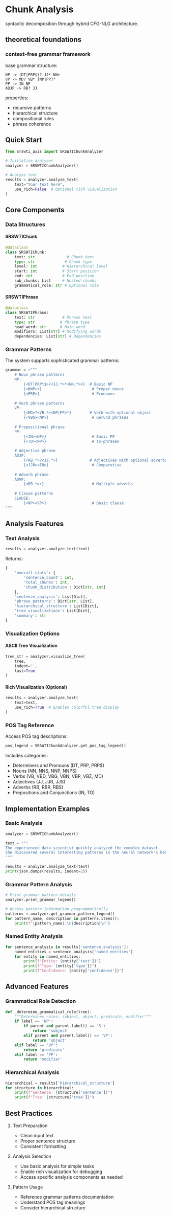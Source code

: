 
# Chunk Analysis

syntactic decomposition through hybrid CFG-NLG architecture.

## theoretical foundations

### context-free grammar framework
base grammar structure:
```
NP -> (DT|PRP$)? JJ* NN+
VP -> MD? VB* (NP|PP)*
PP -> IN NP
ADJP -> RB? JJ
```

properties:
- recursive patterns
- hierarchical structure
- compositional rules
- phrase coherence


## Quick Start

```python
from srswti_axis import SRSWTIChunkAnalyzer

# Initialize analyzer
analyzer = SRSWTIChunkAnalyzer()

# Analyze text
results = analyzer.analyze_text(
    text="Your text here",
    use_rich=False  # Optional rich visualization
)
```

## Core Components

### Data Structures

#### SRSWTIChunk
```python
@dataclass
class SRSWTIChunk:
    text: str              # Chunk text
    type: str             # Chunk type
    level: int           # Hierarchical level
    start: int           # Start position
    end: int             # End position
    sub_chunks: List     # Nested chunks
    grammatical_role: str # Optional role
```

#### SRSWTIPhrase
```python
@dataclass
class SRSWTIPhrase:
    text: str            # Phrase text
    type: str           # Phrase type
    head_word: str      # Main word
    modifiers: List[str] # Modifying words
    dependencies: List[str] # Dependencies
```

### Grammar Patterns

The system supports sophisticated grammar patterns:

```python
grammar = r"""
    # Noun phrase patterns
    NP:
        {<DT|PRP\$>?<JJ.*>*<NN.*>+}  # Basic NP
        {<NNP>+}                      # Proper nouns
        {<PRP>}                       # Pronouns
        
    # Verb phrase patterns
    VP:
        {<MD>?<VB.*><NP|PP>*}        # Verb with optional object
        {<VBG><NP>}                   # Gerund phrases
        
    # Prepositional phrase
    PP:
        {<IN><NP>}                    # Basic PP
        {<TO><NP>}                    # To-phrases
        
    # Adjective phrase
    ADJP:
        {<RB.*>?<JJ.*>}              # Adjectives with optional adverbs
        {<JJR><IN>}                   # Comparative
        
    # Adverb phrase
    ADVP:
        {<RB.*>+}                     # Multiple adverbs
        
    # Clause patterns
    CLAUSE:
        {<NP><VP>}                    # Basic clause
"""
```

## Analysis Features

### Text Analysis

```python
results = analyzer.analyze_text(text)
```

Returns:
```python
{
    'overall_stats': {
        'sentence_count': int,
        'total_chunks': int,
        'chunk_distribution': Dict[str, int]
    },
    'sentence_analysis': List[Dict],
    'phrase_patterns': Dict[str, List],
    'hierarchical_structure': List[Dict],
    'tree_visualizations': List[Dict],
    'summary': str
}
```

### Visualization Options

#### ASCII Tree Visualization
```python
tree_str = analyzer.visualize_tree(
    tree,
    indent='',
    last=True
)
```

#### Rich Visualization (Optional)
```python
results = analyzer.analyze_text(
    text=text,
    use_rich=True  # Enables colorful tree display
)
```

### POS Tag Reference

Access POS tag descriptions:
```python
pos_legend = SRSWTIChunkAnalyzer.get_pos_tag_legend()
```

Includes categories:
- Determiners and Pronouns (DT, PRP, PRP$)
- Nouns (NN, NNS, NNP, NNPS)
- Verbs (VB, VBD, VBG, VBN, VBP, VBZ, MD)
- Adjectives (JJ, JJR, JJS)
- Adverbs (RB, RBR, RBS)
- Prepositions and Conjunctions (IN, TO)

## Implementation Examples

### Basic Analysis

```python
analyzer = SRSWTIChunkAnalyzer()

text = """
The experienced data scientist quickly analyzed the complex dataset.
She discovered several interesting patterns in the neural network's behavior.
"""

results = analyzer.analyze_text(text)
print(json.dumps(results, indent=2))
```

### Grammar Pattern Analysis

```python
# Print grammar pattern details
analyzer.print_grammar_legend()

# Access pattern information programmatically
patterns = analyzer.get_grammar_pattern_legend()
for pattern_name, description in patterns.items():
    print(f"{pattern_name}:\n{description}\n")
```

### Named Entity Analysis

```python
for sentence_analysis in results['sentence_analysis']:
    named_entities = sentence_analysis['named_entities']
    for entity in named_entities:
        print(f"Entity: {entity['text']}")
        print(f"Type: {entity['type']}")
        print(f"Confidence: {entity['confidence']}")
```

## Advanced Features

### Grammatical Role Detection

```python
def _determine_grammatical_role(tree):
    """Determines roles: subject, object, predicate, modifier"""
    if label == 'NP':
        if parent and parent.label() == 'S':
            return 'subject'
        elif parent and parent.label() == 'VP':
            return 'object'
    elif label == 'VP':
        return 'predicate'
    elif label == 'PP':
        return 'modifier'
```

### Hierarchical Analysis

```python
hierarchical = results['hierarchical_structure']
for structure in hierarchical:
    print(f"Sentence: {structure['sentence']}")
    print(f"Tree: {structure['tree']}")
```

## Best Practices

1. Text Preparation
   - Clean input text
   - Proper sentence structure
   - Consistent formatting

2. Analysis Selection
   - Use basic analysis for simple tasks
   - Enable rich visualization for debugging
   - Access specific analysis components as needed

3. Pattern Usage
   - Reference grammar patterns documentation
   - Understand POS tag meanings
   - Consider hierarchical structure
